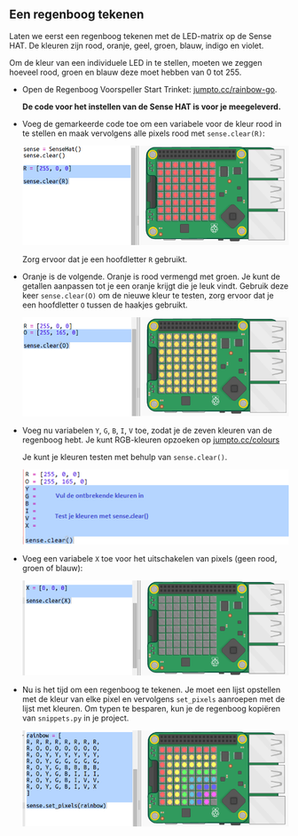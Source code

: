 ## Een regenboog tekenen

Laten we eerst een regenboog tekenen met de LED-matrix op de Sense HAT. De kleuren zijn rood, oranje, geel, groen, blauw, indigo en violet.

Om de kleur van een individuele LED in te stellen, moeten we zeggen hoeveel rood, groen en blauw deze moet hebben van 0 tot 255.

+ Open de Regenboog Voorspeller Start Trinket: <a href="http://jumpto.cc/rainbow-go" target="_blank">jumpto.cc/rainbow-go</a>.
    
    **De code voor het instellen van de Sense HAT is voor je meegeleverd.**

+ Voeg de gemarkeerde code toe om een variabele voor de kleur rood in te stellen en maak vervolgens alle pixels rood met `sense.clear(R)`:
    
    ![schermafbeelding](images/rainbow-red.png)
    
    Zorg ervoor dat je een hoofdletter `R` gebruikt.

+ Oranje is de volgende. Oranje is rood vermengd met groen. Je kunt de getallen aanpassen tot je een oranje krijgt die je leuk vindt. Gebruik deze keer `sense.clear(O)` om de nieuwe kleur te testen, zorg ervoor dat je een hoofdletter `O` tussen de haakjes gebruikt.
    
    ![schermafbeelding](images/rainbow-orange.png)

+ Voeg nu variabelen `Y`, `G`, `B`, `I`, `V` toe, zodat je de zeven kleuren van de regenboog hebt. Je kunt RGB-kleuren opzoeken op <a href="http://jumpto.cc/colours" target="_blank">jumpto.cc/colours</a>
    
    Je kunt je kleuren testen met behulp van `sense.clear()`.
    
    ![schermafbeelding](images/rainbow-colours.png)

+ Voeg een variabele `X` toe voor het uitschakelen van pixels (geen rood, groen of blauw):
    
    ![schermafbeelding](images/rainbow-off.png)

+ Nu is het tijd om een regenboog te tekenen. Je moet een lijst opstellen met de kleur van elke pixel en vervolgens `set_pixels` aanroepen met de lijst met kleuren. Om typen te besparen, kun je de regenboog kopiëren van `snippets.py` in je project.
    
    ![schermafbeelding](images/rainbow-rainbow.png)